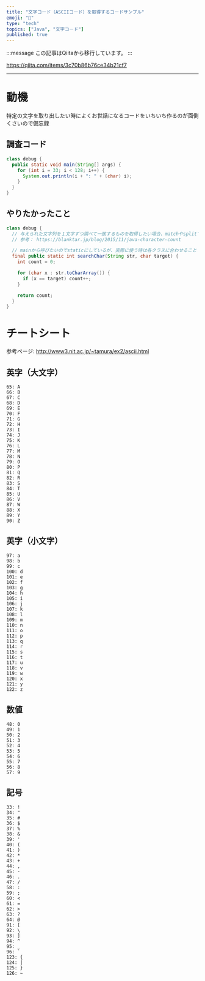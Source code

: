 ```yaml
---
title: "文字コード（ASCIIコード）を取得するコードサンプル"
emoji: "📝"
type: "tech"
topics: ["Java", "文字コード"]
published: true
---
```


:::message
この記事はQiitaから移行しています。
:::

https://qiita.com/items/3c70b86b76ce34b21cf7

---

# 動機

特定の文字を取り出したい時によくお世話になるコードをいちいち作るのが面倒くさいので備忘録

## 調査コード
``` 調査コード.java
class debug {
  public static void main(String[] args) {
    for (int i = 33; i < 128; i++) {
      System.out.println(i + ": " + (char) i);
    }
  }
}
```

## やりたかったこと
``` やりたかったこと.java
class debug {
  // 与えられた文字列を１文字ずつ調べて一致するものを取得したい場合、matchやsplitで正規表現をすると遅すぎたのでシンプルに文字だけ比較する。
  // 参考： https://blanktar.jp/blog/2015/11/java-character-count

  // mainから呼びたいのでstaticにしているが、実際に使う時は各クラスに合わせること
  final public static int searchChar(String str, char target) {
    int count = 0;

    for (char x : str.toCharArray()) {
      if (x == target) count++;
    }

    return count;
  }
}

```

# チートシート
参考ページ: http://www3.nit.ac.jp/~tamura/ex2/ascii.html
## 英字（大文字）
```
65: A
66: B
67: C
68: D
69: E
70: F
71: G
72: H
73: I
74: J
75: K
76: L
77: M
78: N
79: O
80: P
81: Q
82: R
83: S
84: T
85: U
86: V
87: W
88: X
89: Y
90: Z
```

## 英字（小文字）
```
97: a
98: b
99: c
100: d
101: e
102: f
103: g
104: h
105: i
106: j
107: k
108: l
109: m
110: n
111: o
112: p
113: q
114: r
115: s
116: t
117: u
118: v
119: w
120: x
121: y
122: z
```

## 数値
```
48: 0
49: 1
50: 2
51: 3
52: 4
53: 5
54: 6
55: 7
56: 8
57: 9
```

## 記号
```
33: !
34: "
35: #
36: $
37: %
38: &
39: '
40: (
41: )
42: *
43: +
44: ,
45: -
46: .
47: /
58: :
59: ;
60: <
61: =
62: >
63: ?
64: @
91: [
92: \
93: ]
94: ^
95: _
96: `
123: {
124: |
125: }
126: ~
```

